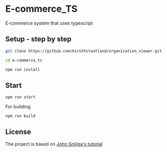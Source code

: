# E-commerce_TS
E-commerce system that uses typescript


## Setup - step by step

```bash
git clone https://github.com/hiruthstautland/organization_viewer.git

cd e-commerce_ts

npm run install
```

## Start
```
npm run start
```
For building
```
npm run build
```

## License
The project is based on [John Smilga's tutorial](https://github.com/john-smilga/setup-files-js-comfy-house)
